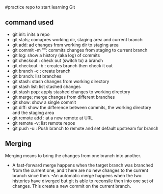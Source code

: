 
#practice repo to start learning Git

## command used
- git init: inits a repo
- git stats; comapres working dir, staging area and current branch
- git add: ad changes from working dir to staging area
- git commit -m "<message>": commits changes from staging to current branch
- git log: show a history (aka log) of commits
- git checkout <branch name>: check out (switch to) a branch 
- git checkout -b <new branch> : creates branch then check it out
- git branch -c <branch name>:  create branch
- git branch: list branches
- git stash: stash changes from working directory
- git stash list: list stashed changes
- git stash pop: apply stashed changes to working directory
- git merge; merge changes from different branches
- git show: show a single commit
- git diff: show the difference between commits, the working directory and the staging area
- git remote add <remote> <url>: at a new remote at URL
- git remote -v: list remote repos
- git push -u <remote> <branch>: Push branch to remote and set default upstream for branch
  

## Merging
Merging means to bring the changes from one branch into another.

- A fast-forward merge happens when the target branch was branched from the current one, and t here are no new changes to the current branch since then.
-An automatic merge happens when the two histories have diverged but git is able to reconsile then into one set of changes.  This create a new commit on the current branch.

